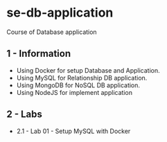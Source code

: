 # se-db-application
Course of Database application

## 1 - Information

* Using Docker for setup Database and Application.
* Using MySQL for Relationship DB application.
* Using MongoDB for NoSQL DB application.
* Using NodeJS for implement application

## 2 - Labs

* 2.1 - Lab 01 - Setup MySQL with Docker

